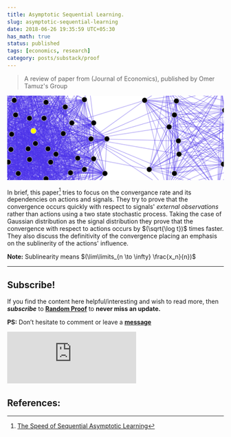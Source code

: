 ```yaml
---
title: Asymptotic Sequential Learning.
slug: asymptotic-sequential-learning
date: 2018-06-26 19:35:59 UTC+05:30
has_math: true
status: published
tags: [economics, research]
category: posts/substack/proof
---
```


> A review of paper from (Journal of Economics), published by Omer Tamuz's Group

![](/images/Asymptotic%20Sequential%20Learning.png)

<!-- TEASER_END -->

In brief, this paper[^1] tries to focus on the convergance rate and its dependencies on actions and signals. They try to prove that the convergence occurs quickly with respect to signals' *external observations* rather than actions using a two state stochastic process. Taking the case of Gaussian distribution as the signal distribution they prove that the convergence with respect to actions occurs by $(\sqrt{\log t})$ times faster. They also discuss the definitivity of the convergence placing an emphasis on the sublinerity of the actions' influence. 

**Note:** Sublinearity means $(\lim\limits_{n \to \infty} \frac{x_n}{n})$

[^1]: [The Speed of Sequential Asymptotic Learning](http://tamuz.caltech.edu/papers/cascades.pdf)

---
## Subscribe!
If you find the content here helpful/interesting and wish to read more, then _**subscribe**_ to [**Random Proof**](https://randomproof8.substack.com/) to **never miss an update.**

**PS:** Don’t hesitate to comment or leave a **[message](https://twitter.com/jeanbourgain8)**
<div class="row">
	<iframe src="https://randomproof8.substack.com/embed" max-width="480" height="120" frameborder="0" scrolling="no" class="centred"></iframe>
	<br>
</div>

## References:

